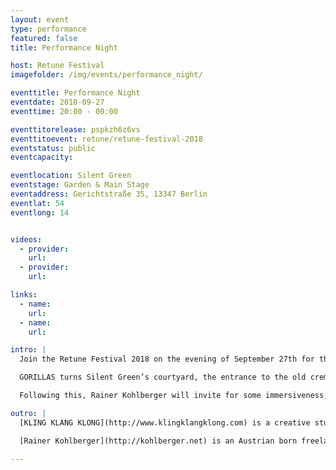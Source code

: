 ```yaml
---
layout: event
type: performance
featured: false
title: Performance Night

host: Retune Festival
imagefolder: /img/events/performance_night/

eventtitle: Performance Night
eventdate: 2018-09-27
eventtime: 20:00 - 00:00

eventtitorelease: pspkzh6z6vs
eventtitoevent: retune/retune-festival-2018
eventstatus: public
eventcapacity:

eventlocation: Silent Green
eventstage: Garden & Main Stage
eventaddress: Gerichtstraße 35, 13347 Berlin
eventlat: 54
eventlong: 14


videos:
  - provider:
    url:
  - provider:
    url:

links:
  - name:
    url:
  - name:
    url:

intro: |
  Join the Retune Festival 2018 on the evening of September 27th for the amazing performance night. The site-specific sound installation "Gorillas" by kling klang klong will be premiered at silent green Kulturquartier.

  GORILLAS turns Silent Green’s courtyard, the entrance to the old crematory, into a living ecosystem of sound objects. Together, the objects create an evolving soundscape where light, fog and sound come together as a narrative environment. The audience can interact with the objects, close / mute them or move them in space.

  Following this, Rainer Kohlberger will invite for some immersiveness, with an A/V performance of noise, drones and stroboscopic lights, that unfolds a sense of the infinite. We will finish the evening with a drink, or two at the bar.

outro: |
  [KLING KLANG KLONG](http://www.klingklangklong.com) is a creative studio for sound, music and acoustic narratives based in Berlin. Our work stands in the intersection between art, science and communication. As a result, our projects create new pioneering approaches to communicate with audiences through exhibition spaces, motion pictures, interactive installations, performances and public spaces.

  [Rainer Kohlberger](http://kohlberger.net) is an Austrian born freelance visual artist / film maker living in Berlin. His work is primarily based on algorithmic compositions with reductionistic aesthetics influenced by flatness, drones and interference. Within his works there always lies a layer of noise, that fascinates him as a sense of the infinite, which is both the ultimate abstraction and inveterately fuzzy. In his films, installations and live performances maximum forms of intensities come into play. His work has won several prizes internationally.

---
```

